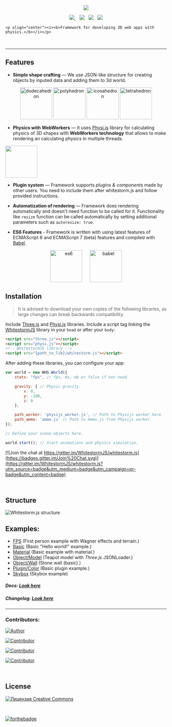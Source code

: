 

<p align="center"><img src="https://raw.githubusercontent.com/WhitestormJS/whitestorm.js/master/development/art/logo/big-inverse.png"></p>

<p align="center">
    <a href="https://travis-ci.org/WhitestormJS/whitestorm.js" align="center">
        <img src="https://travis-ci.org/WhitestormJS/whitestorm.js.svg">
    </a>&nbsp;&nbsp;
    <a href="https://www.npmjs.com/package/whitestormjs"><img src="http://wsbadge.herokuapp.com/npm/v/whitestormjs.svg"></a>&nbsp;&nbsp;          
    <a href="https://github.com/WhitestormJS/whitestorm.js"><img src="http://wsbadge.herokuapp.com/bower/v/whitestormjs.svg"></a>&nbsp;&nbsp;
    <a href="https://whslack.herokuapp.com/"><img src="https://whslack.herokuapp.com/badge.svg"></a>
    <br>

    <p align="center"><i><b>Framework for developing 3D web apps with physics.</b></i></p>
</p>

<br>

------

## Features

* **Simple shape crafting** — We use JSON-like structure for creating objects by inputed data and adding them to 3d world.

<p align="center">
    <img src="http://whitestormjs.xyz/images/shapes/dodecahedron.gif" height="100" alt="dodecahedron"> 
    <img src="http://whitestormjs.xyz/images/shapes/polyhedron.gif" height="100" alt="polyhedron">
    <img src="http://whitestormjs.xyz/images/shapes/icosahedron.gif" height="100" alt="icosahedron"> 
    <img src="http://whitestormjs.xyz/images/shapes/tetrahedron.gif" height="100" alt="tetrahedron">
</p>

* **Physics with WebWorkers** — It uses [Physi.js](https://github.com/chandlerprall/Physijs/blob/master/physi.js) library for calculating physics of 3D shapes with **WebWorkers technology** that allows to make rendering an calculating physics in multiple threads.

<img src="http://i.imgur.com/LN1Ymsz.gif" height="100">

* **Plugin system** — Framework supports *plugins & components* made by other users. You need to include them after whitestorm.js and follow provided instructions.

* **Automatization of rendering** — Framework does rendering automatically and doesn't need function to be called for it. Functionality like `resize` function can be called automatically by setting additional parameters such as `autoresize: true`.

* **ES6 Features** - Framework is written with using latest features of ECMAScript 6 and ECMAScript 7 (beta) features and compiled with [Babel](https://babeljs.io/).
<p align="center"><img src="http://blog.makersquare.com/wp-content/uploads/2015/06/es6-logo.png" height="100" alt="es6">&nbsp;&nbsp; &nbsp;&nbsp; 
<img src="https://cms-assets.tutsplus.com/uploads/users/16/posts/24511/preview_image/babel-1.png" height="100" alt="babel"></p>


## Installation

> It is advised to download your own copies of the following libraries, as large changes can break backwards compatibility.

Include [Three.js](http://threejs.org/build/three.min.js) and [Physi.js](https://github.com/chandlerprall/Physijs/blob/master/physi.js) libraries.
Include a script tag linking the [WhitestormJS](https://cdn.jsdelivr.net/whitestormjs/latest/whitestorm.min.js) library in your `head` or after your `body`:

```html
<script src="three.js"></script>
<script src="physi.js"></script>
<!-- WhitestormJS library -->
<script src="{path_to_lib}/whitestorm.js"></script>
```

After adding these libraries, you can configure your app:
```javascript
var world = new WHS.World({
    stats: "fps", // fps, ms, mb or false if not need.

    gravity: { // Physic gravity.
        x: 0,
        y: -100,
        z: 0
    },

    path_worker: 'physijs_worker.js', // Path to Physijs worker here.
    path_ammo: 'ammo.js' // Path to Ammo.js from Physijs worker.
});

// Define your scene objects here.

world.start(); // Start animations and physics simulation.
```

[![Join the chat at https://gitter.im/WhitestormJS/whitestorm.js](https://badges.gitter.im/Join%20Chat.svg)](https://gitter.im/WhitestormJS/whitestorm.js?utm_source=badge&utm_medium=badge&utm_campaign=pr-badge&utm_content=badge)

<br>

## Structure
![Whitestorm.js structure](https://raw.githubusercontent.com/WhitestormJS/whitestorm.js/master/development/art/coggle/WhitestormJS.png)

## Examples:
 * [FPS](http://192.241.128.187/current/examples/fps.html)  (First person example with Wagner effects and terrain.)
 * [Basic](http://192.241.128.187/current/examples/basic.html)  (Basic "Hello world!" example.)
 * [Material](http://192.241.128.187/current/examples/basic_material.html)  (Basic example with material.)
 * [Object/Model](http://192.241.128.187/current/examples/basic_model.html)  (Teapot model with *Three.js* JSONLoader.)
 * [Object/Wall](http://192.241.128.187/current/examples/stone_wall.html)  (Stone wall (basic).)
 * [Plugin/Color](http://192.241.128.187/current/examples/plugin_example.html)  (Basic plugin example.)
 * [Skybox](http://192.241.128.187/current/examples/skybox.html) (Skybox example)

##### Docs: [Look here](http://whitestormjs.xyz/init/)
##### Changelog: [Look here](https://github.com/WhitestormJS/whitestorm.js/blob/master/CHANGELOG.md)

----

### Contributors:
[![Author](http://wsbadge.herokuapp.com/badge/Author-Alexander%20Buzin-red.svg)](https://github.com/sasha240100)

[![Contributor](http://wsbadge.herokuapp.com/badge/Contributor-jackdalton-blue.svg)](https://github.com/jackdalton)

[![Contributor](http://wsbadge.herokuapp.com/badge/Contributor-Noctisdark-blue.svg)](https://github.com/noctisdark)

[![Contributor](http://wsbadge.herokuapp.com/badge/Contributor-bdirl-blue.svg)](https://github.com/bdirl)

<br>

## License
<a rel="license" href="http://creativecommons.org/licenses/by-nc-nd/4.0/"><img alt="Лицензия Creative Commons" style="border-width:0" src="https://i.creativecommons.org/l/by-nc-nd/4.0/88x31.png" /></a><br />

<br>

[![forthebadge](http://forthebadge.com/images/badges/built-with-love.svg)](https://alexbuzin.me/)

